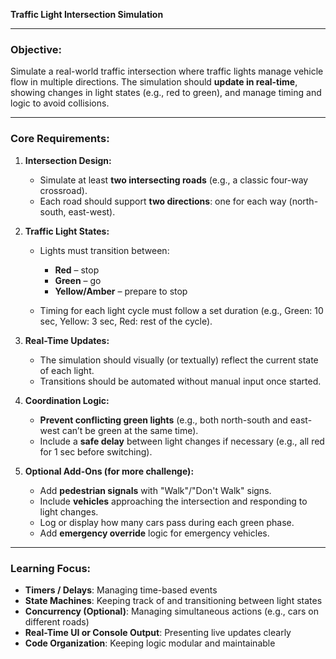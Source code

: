 **Traffic Light Intersection Simulation**

---

### **Objective:**

Simulate a real-world traffic intersection where traffic lights manage vehicle flow in multiple directions. The simulation should **update in real-time**, showing changes in light states (e.g., red to green), and manage timing and logic to avoid collisions.

---

### **Core Requirements:**

1. **Intersection Design:**

   * Simulate at least **two intersecting roads** (e.g., a classic four-way crossroad).
   * Each road should support **two directions**: one for each way (north-south, east-west).

2. **Traffic Light States:**

   * Lights must transition between:

     * **Red** – stop
     * **Green** – go
     * **Yellow/Amber** – prepare to stop
   * Timing for each light cycle must follow a set duration (e.g., Green: 10 sec, Yellow: 3 sec, Red: rest of the cycle).

3. **Real-Time Updates:**

   * The simulation should visually (or textually) reflect the current state of each light.
   * Transitions should be automated without manual input once started.

4. **Coordination Logic:**

   * **Prevent conflicting green lights** (e.g., both north-south and east-west can’t be green at the same time).
   * Include a **safe delay** between light changes if necessary (e.g., all red for 1 sec before switching).

5. **Optional Add-Ons (for more challenge):**

   * Add **pedestrian signals** with "Walk"/"Don't Walk" signs.
   * Include **vehicles** approaching the intersection and responding to light changes.
   * Log or display how many cars pass during each green phase.
   * Add **emergency override** logic for emergency vehicles.

---

### **Learning Focus:**

* **Timers / Delays**: Managing time-based events
* **State Machines**: Keeping track of and transitioning between light states
* **Concurrency (Optional)**: Managing simultaneous actions (e.g., cars on different roads)
* **Real-Time UI or Console Output**: Presenting live updates clearly
* **Code Organization**: Keeping logic modular and maintainable

